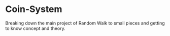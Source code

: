 # Coin-System
Breaking down the main project of Random Walk to small pieces and getting to know concept and theory.
